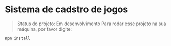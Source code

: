<h1>Sistema de cadstro de jogos</h1>

> Status do projeto: Em desenvolvimento
Para rodar esse projeto na sua máquina, por favor digite:

```
npm install
```
